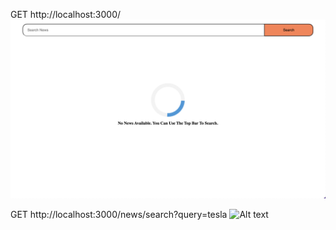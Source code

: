 GET http://localhost:3000/
![Alt text](public/images/readme/loading.png?raw=true "Landing Page")

GET http://localhost:3000/news/search?query=tesla
![Alt text](public/images/readme/query.png?raw=true "Query Page")
